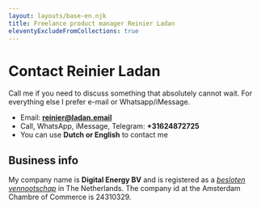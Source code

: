 ```yaml
---
layout: layouts/base-en.njk
title: Freelance product manager Reinier Ladan
eleventyExcludeFromCollections: true
---
```


# Contact Reinier Ladan

Call me if you need to discuss something that absolutely cannot wait. For everything else I prefer e-mail or Whatsapp/iMessage.

- Email: **reinier@ladan.email**
- Call, WhatsApp, iMessage, Telegram: **+31624872725**
- You can use **Dutch or English** to contact me

## Business info

My company name is **Digital Energy BV** and is registered as a _[besloten vennootschap](https://en.wikipedia.org/wiki/Besloten_vennootschap)_ in The Netherlands. The company id at the Amsterdam Chambre of Commerce is 24310329.
